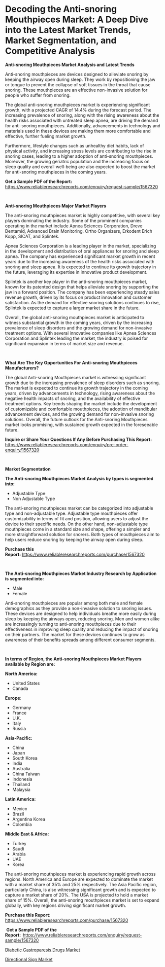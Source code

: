 <p><h1>Decoding the Anti-snoring Mouthpieces Market: A Deep Dive into the Latest Market Trends, Market Segmentation, and Competitive Analysis</h1></p><p><strong>Anti-snoring Mouthpieces Market Analysis and Latest Trends</strong></p>
<p><p>Anti-snoring mouthpieces are devices designed to alleviate snoring by keeping the airway open during sleep. They work by repositioning the jaw or tongue to prevent the collapse of soft tissues in the throat that cause snoring. These mouthpieces are an effective non-invasive solution for people who suffer from snoring.</p><p>The global anti-snoring mouthpieces market is experiencing significant growth, with a projected CAGR of 14.4% during the forecast period. The increasing prevalence of snoring, along with the rising awareness about the health risks associated with untreated sleep apnea, are driving the demand for anti-snoring mouthpieces. Additionally, advancements in technology and materials used in these devices are making them more comfortable and effective, further fueling market growth.</p><p>Furthermore, lifestyle changes such as unhealthy diet habits, lack of physical activity, and increasing stress levels are contributing to the rise in snoring cases, leading to a higher adoption of anti-snoring mouthpieces. Moreover, the growing geriatric population and the increasing focus on sleep quality and overall well-being are also expected to boost the market for anti-snoring mouthpieces in the coming years.</p></p>
<p><strong>Get a Sample PDF of the Report:&nbsp;</strong> <a href="https://www.reliableresearchreports.com/enquiry/request-sample/1567320">https://www.reliableresearchreports.com/enquiry/request-sample/1567320</a></p>
<p>&nbsp;</p>
<p><strong>Anti-snoring Mouthpieces Major Market Players</strong></p>
<p><p>The anti-snoring mouthpieces market is highly competitive, with several key players dominating the industry. Some of the prominent companies operating in the market include Apnea Sciences Corporation, Dreve Dentamid, Advanced Brain Monitoring, Ortho Organizers, Erkodent Erich Kopp, SICAT, and Splintek.</p><p>Apnea Sciences Corporation is a leading player in the market, specializing in the development and distribution of oral appliances for snoring and sleep apnea. The company has experienced significant market growth in recent years due to the increasing awareness of the health risks associated with snoring and sleep apnea. It is expected to continue its growth trajectory in the future, leveraging its expertise in innovative product development.</p><p>Splintek is another key player in the anti-snoring mouthpieces market, known for its patented design that helps alleviate snoring by supporting the jaw in a forward position. The company has been experiencing steady sales revenue growth, driven by its focus on product innovation and customer satisfaction. As the demand for effective snoring solutions continues to rise, Splintek is expected to capture a larger market share in the future.</p><p>Overall, the global anti-snoring mouthpieces market is anticipated to witness substantial growth in the coming years, driven by the increasing prevalence of sleep disorders and the growing demand for non-invasive treatment options. With several innovative companies like Apnea Sciences Corporation and Splintek leading the market, the industry is poised for significant expansion in terms of market size and revenue.</p></p>
<p>&nbsp;</p>
<p><strong>What Are The Key Opportunities For Anti-snoring Mouthpieces Manufacturers?</strong></p>
<p><p>The global Anti-snoring Mouthpieces market is witnessing significant growth due to the increasing prevalence of sleep disorders such as snoring. The market is expected to continue its growth trajectory in the coming years, driven by advancements in technology, rising awareness about the negative health impacts of snoring, and the availability of effective treatment options. Key trends shaping the market include the development of customizable and comfortable mouthpieces, the adoption of mandibular advancement devices, and the growing demand for non-invasive snoring solutions. Overall, the future outlook for the Anti-snoring Mouthpieces market looks promising, with sustained growth expected in the foreseeable future.</p></p>
<p><strong>Inquire or Share Your Questions If Any Before Purchasing This Report:</strong> <a href="https://www.reliableresearchreports.com/enquiry/pre-order-enquiry/1567320">https://www.reliableresearchreports.com/enquiry/pre-order-enquiry/1567320</a></p>
<p>&nbsp;</p>
<p><strong>Market Segmentation</strong></p>
<p><strong>The Anti-snoring Mouthpieces Market Analysis by types is segmented into:</strong></p>
<p><ul><li>Adjustable Type</li><li>Non Adjustable Type</li></ul></p>
<p><p>The anti-snoring mouthpieces market can be categorized into adjustable type and non-adjustable type. Adjustable type mouthpieces offer customizability in terms of fit and position, allowing users to adjust the device to their specific needs. On the other hand, non-adjustable type mouthpieces come in a standard size and shape, offering a simpler and more straightforward solution for snorers. Both types of mouthpieces aim to help users reduce snoring by keeping the airway open during sleep.</p></p>
<p><strong>Purchase this Report:&nbsp;</strong><a href="https://www.reliableresearchreports.com/purchase/1567320">https://www.reliableresearchreports.com/purchase/1567320</a></p>
<p>&nbsp;</p>
<p><strong>The Anti-snoring Mouthpieces Market Industry Research by Application is segmented into:</strong></p>
<p><ul><li>Male</li><li>Female</li></ul></p>
<p><p>Anti-snoring mouthpieces are popular among both male and female demographics as they provide a non-invasive solution to snoring issues. These devices are designed to help individuals breathe more easily during sleep by keeping the airways open, reducing snoring. Men and women alike are increasingly turning to anti-snoring mouthpieces due to their effectiveness in improving sleep quality and reducing the impact of snoring on their partners. The market for these devices continues to grow as awareness of their benefits spreads among different consumer segments.</p></p>
<p>&nbsp;</p>
<p><strong>In terms of Region, the Anti-snoring Mouthpieces Market Players available by Region are:</strong></p>
<p>
    <p> <strong> North America: </strong>
        <ul>
            <li>United States</li>
            <li>Canada</li>
        </ul>
        </p> 
    <p> <strong> Europe: </strong>
        <ul>
            <li>Germany</li>
            <li>France</li>
            <li>U.K.</li>
            <li>Italy</li>
            <li>Russia</li>
        </ul>
        </p> 
    <p> <strong> Asia-Pacific: </strong>
        <ul>
            <li>China</li>
            <li>Japan</li>
            <li>South Korea</li>
            <li>India</li>
            <li>Australia</li>
            <li>China Taiwan</li>
            <li>Indonesia</li>
            <li>Thailand</li>
            <li>Malaysia</li>
        </ul>
        </p> 
    <p> <strong> Latin America: </strong>
        <ul>
            <li>Mexico</li>
            <li>Brazil</li>
            <li>Argentina Korea</li>
            <li>Colombia</li>
        </ul>
        </p> 
    <p> <strong> Middle East & Africa: </strong>
        <ul>
            <li>Turkey</li>
            <li>Saudi</li>
            <li>Arabia</li>
            <li>UAE</li>
            <li>Korea</li>
        </ul>
    </p>
    </p>
<p><p>The anti-snoring mouthpieces market is experiencing rapid growth across regions. North America and Europe are expected to dominate the market with a market share of 35% and 25% respectively. The Asia Pacific region, particularly China, is also witnessing significant growth and is expected to capture a market share of 20%. The USA is projected to hold a market share of 15%. Overall, the anti-snoring mouthpieces market is set to expand globally, with key regions driving significant market growth.</p></p>
<p><strong>Purchase this Report: </strong><a href="https://www.reliableresearchreports.com/purchase/1567320">https://www.reliableresearchreports.com/purchase/1567320</a></p>
<p>&nbsp;<strong>Get a Sample PDF of the Report:&nbsp;&nbsp;</strong><a href="https://www.reliableresearchreports.com/enquiry/request-sample/1567320">https://www.reliableresearchreports.com/enquiry/request-sample/1567320</a></p>
<p><strong></strong></p>
<p><p><a href="https://github.com/edytherolanlouisejk1miz0wig/Market-Research-Report-List-1/blob/main/diabetic-gastroparesis-drugs-market.md">Diabetic Gastroparesis Drugs Market</a></p><p><a href="https://issuu.com/reportprime-2/docs/directional-sign-market-size-2030.pptx">Directional Sign Market</a></p></p>